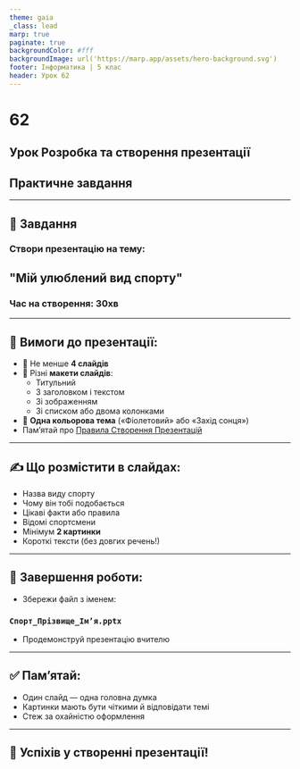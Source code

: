 ```yaml
---
theme: gaia
_class: lead
marp: true
paginate: true
backgroundColor: #fff
backgroundImage: url('https://marp.app/assets/hero-background.svg')
footer: Інформатика | 5 клас
header: Урок 62
---
```


# **62**

## Урок **Розробка та створення презентації**

## Практичне завдання

---

## 📝 Завдання

### Створи презентацію на тему:

## **"Мій улюблений вид спорту"**

### Час на створення: 30хв

---

## 📌 Вимоги до презентації:

- 📄 Не менше **4 слайдів**
- 🧩 Різні **макети слайдів**:
  - Титульний
  - З заголовком і текстом
  - Зі зображенням
  - Зі списком або двома колонками
- 🎨 **Одна кольорова тема** («Фіолетовий» або «Захід сонця»)
- Памʼятай про [Правила Створення Презентацій](https://ysenko.github.io/it-lessons-materials/5/53-presentations-and-software-for-presentations.html#9)

---

## ✍️ Що розмістити в слайдах:

- Назва виду спорту
- Чому він тобі подобається
- Цікаві факти або правила
- Відомі спортсмени
- Мінімум **2 картинки**
- Короткі тексти (без довгих речень!)

---

## 💾 Завершення роботи:

- Збережи файл з іменем:

### `Спорт_Прізвище_Ім’я.pptx`

- Продемонструй презентацію вчителю

---

## ✅ Пам’ятай:

- Один слайд — одна головна думка
- Картинки мають бути чіткими й відповідати темі
- Стеж за охайністю оформлення

---

## 🚀 Успіхів у створенні презентації!
